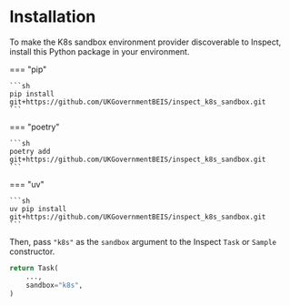 # Installation

To make the K8s sandbox environment provider discoverable to Inspect, install this
Python package in your environment.


=== "pip"

    ```sh
    pip install git+https://github.com/UKGovernmentBEIS/inspect_k8s_sandbox.git
    ```

=== "poetry"

    ```sh
    poetry add git+https://github.com/UKGovernmentBEIS/inspect_k8s_sandbox.git
    ```

=== "uv"

    ```sh
    uv pip install git+https://github.com/UKGovernmentBEIS/inspect_k8s_sandbox.git
    ```

Then, pass `"k8s"` as the `sandbox` argument to the Inspect `Task` or `Sample`
constructor.

```py
return Task(
    ...,
    sandbox="k8s",
)
```
